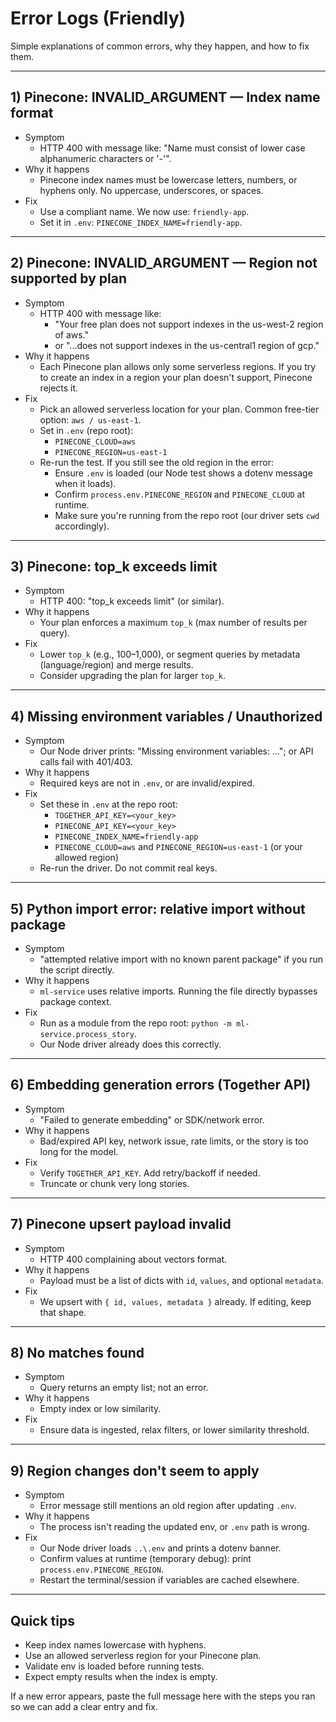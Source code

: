 # Error Logs (Friendly)

Simple explanations of common errors, why they happen, and how to fix them.

---

## 1) Pinecone: INVALID_ARGUMENT — Index name format
- Symptom
  - HTTP 400 with message like: "Name must consist of lower case alphanumeric characters or '-'".
- Why it happens
  - Pinecone index names must be lowercase letters, numbers, or hyphens only. No uppercase, underscores, or spaces.
- Fix
  - Use a compliant name. We now use: `friendly-app`.
  - Set it in `.env`: `PINECONE_INDEX_NAME=friendly-app`.

---

## 2) Pinecone: INVALID_ARGUMENT — Region not supported by plan
- Symptom
  - HTTP 400 with message like:
    - "Your free plan does not support indexes in the us-west-2 region of aws."
    - or "...does not support indexes in the us-central1 region of gcp."
- Why it happens
  - Each Pinecone plan allows only some serverless regions. If you try to create an index in a region your plan doesn't support, Pinecone rejects it.
- Fix
  - Pick an allowed serverless location for your plan. Common free-tier option: `aws / us-east-1`.
  - Set in `.env` (repo root):
    - `PINECONE_CLOUD=aws`
    - `PINECONE_REGION=us-east-1`
  - Re-run the test. If you still see the old region in the error:
    - Ensure `.env` is loaded (our Node test shows a dotenv message when it loads).
    - Confirm `process.env.PINECONE_REGION` and `PINECONE_CLOUD` at runtime.
    - Make sure you're running from the repo root (our driver sets `cwd` accordingly).

---

## 3) Pinecone: top_k exceeds limit
- Symptom
  - HTTP 400: "top_k exceeds limit" (or similar).
- Why it happens
  - Your plan enforces a maximum `top_k` (max number of results per query).
- Fix
  - Lower `top_k` (e.g., 100–1,000), or segment queries by metadata (language/region) and merge results.
  - Consider upgrading the plan for larger `top_k`.

---

## 4) Missing environment variables / Unauthorized
- Symptom
  - Our Node driver prints: "Missing environment variables: ..."; or API calls fail with 401/403.
- Why it happens
  - Required keys are not in `.env`, or are invalid/expired.
- Fix
  - Set these in `.env` at the repo root:
    - `TOGETHER_API_KEY=<your_key>`
    - `PINECONE_API_KEY=<your_key>`
    - `PINECONE_INDEX_NAME=friendly-app`
    - `PINECONE_CLOUD=aws` and `PINECONE_REGION=us-east-1` (or your allowed region)
  - Re-run the driver. Do not commit real keys.

---

## 5) Python import error: relative import without package
- Symptom
  - "attempted relative import with no known parent package" if you run the script directly.
- Why it happens
  - `ml-service` uses relative imports. Running the file directly bypasses package context.
- Fix
  - Run as a module from the repo root: `python -m ml-service.process_story`.
  - Our Node driver already does this correctly.

---

## 6) Embedding generation errors (Together API)
- Symptom
  - "Failed to generate embedding" or SDK/network error.
- Why it happens
  - Bad/expired API key, network issue, rate limits, or the story is too long for the model.
- Fix
  - Verify `TOGETHER_API_KEY`. Add retry/backoff if needed.
  - Truncate or chunk very long stories.

---

## 7) Pinecone upsert payload invalid
- Symptom
  - HTTP 400 complaining about vectors format.
- Why it happens
  - Payload must be a list of dicts with `id`, `values`, and optional `metadata`.
- Fix
  - We upsert with `{ id, values, metadata }` already. If editing, keep that shape.

---

## 8) No matches found
- Symptom
  - Query returns an empty list; not an error.
- Why it happens
  - Empty index or low similarity.
- Fix
  - Ensure data is ingested, relax filters, or lower similarity threshold.

---

## 9) Region changes don't seem to apply
- Symptom
  - Error message still mentions an old region after updating `.env`.
- Why it happens
  - The process isn't reading the updated env, or `.env` path is wrong.
- Fix
  - Our Node driver loads `..\.env` and prints a dotenv banner.
  - Confirm values at runtime (temporary debug): print `process.env.PINECONE_REGION`.
  - Restart the terminal/session if variables are cached elsewhere.

---

## Quick tips
- Keep index names lowercase with hyphens.
- Use an allowed serverless region for your Pinecone plan.
- Validate env is loaded before running tests.
- Expect empty results when the index is empty.

If a new error appears, paste the full message here with the steps you ran so we can add a clear entry and fix.
